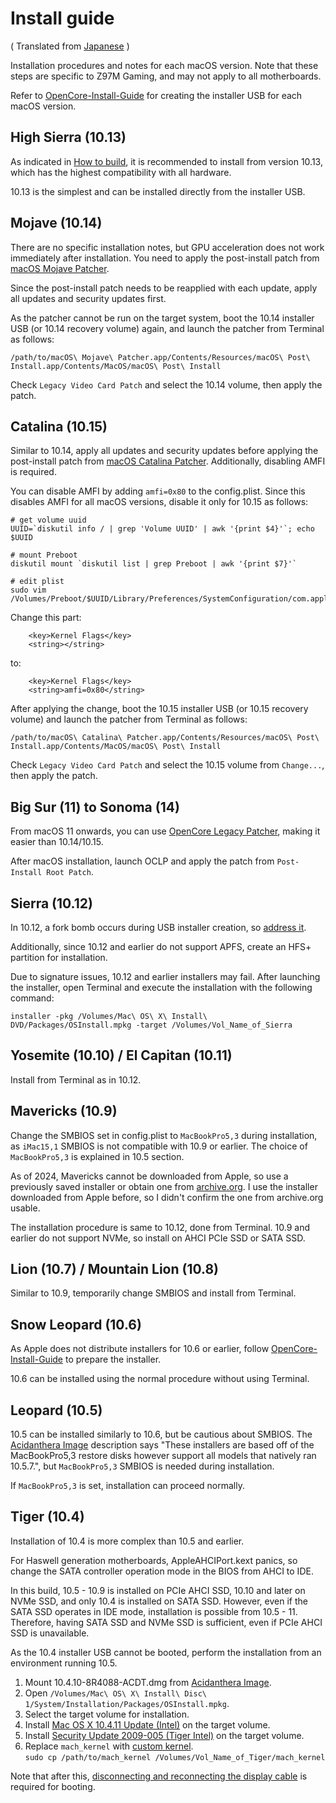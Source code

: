 # Install guide
( Translated from [Japanese](./install_ja.md) )

Installation procedures and notes for each macOS version. Note that these steps are specific to Z97M Gaming, and may not apply to all motherboards.

Refer to [OpenCore-Install-Guide](https://dortania.github.io/OpenCore-Install-Guide/installer-guide/mac-install.html) for creating the installer USB for each macOS version.

## High Sierra (10.13)
As indicated in [How to build](./build_en.md), it is recommended to install from version 10.13, which has the highest compatibility with all hardware.

10.13 is the simplest and can be installed directly from the installer USB.

## Mojave (10.14)
There are no specific installation notes, but GPU acceleration does not work immediately after installation. You need to apply the post-install patch from [macOS Mojave Patcher](http://dosdude1.com/mojave/).

Since the post-install patch needs to be reapplied with each update, apply all updates and security updates first.

As the patcher cannot be run on the target system, boot the 10.14 installer USB (or 10.14 recovery volume) again, and launch the patcher from Terminal as follows:
```
/path/to/macOS\ Mojave\ Patcher.app/Contents/Resources/macOS\ Post\ Install.app/Contents/MacOS/macOS\ Post\ Install
```
Check `Legacy Video Card Patch` and select the 10.14 volume, then apply the patch.

## Catalina (10.15)
Similar to 10.14, apply all updates and security updates before applying the post-install patch from [macOS Catalina Patcher](http://dosdude1.com/catalina/). Additionally, disabling AMFI is required.

You can disable AMFI by adding `amfi=0x80` to the config.plist. Since this disables AMFI for all macOS versions, disable it only for 10.15 as follows:
```
# get volume uuid
UUID=`diskutil info / | grep 'Volume UUID' | awk '{print $4}'`; echo $UUID

# mount Preboot
diskutil mount `diskutil list | grep Preboot | awk '{print $7}'`

# edit plist
sudo vim /Volumes/Preboot/$UUID/Library/Preferences/SystemConfiguration/com.apple.Boot.plist
```

Change this part:
```
	<key>Kernel Flags</key>
	<string></string>
```
to:
```
	<key>Kernel Flags</key>
	<string>amfi=0x80</string>
```

After applying the change, boot the 10.15 installer USB (or 10.15 recovery volume) and launch the patcher from Terminal as follows:
```
/path/to/macOS\ Catalina\ Patcher.app/Contents/Resources/macOS\ Post\ Install.app/Contents/MacOS/macOS\ Post\ Install
```
Check `Legacy Video Card Patch` and select the 10.15 volume from `Change...`, then apply the patch.

## Big Sur (11) to Sonoma (14)
From macOS 11 onwards, you can use [OpenCore Legacy Patcher](https://github.com/dortania/OpenCore-Legacy-Patcher), making it easier than 10.14/10.15.

After macOS installation, launch OCLP and apply the patch from `Post-Install Root Patch`.

## Sierra (10.12)
In 10.12, a fork bomb occurs during USB installer creation, so [address it](https://www.nicksherlock.com/2020/02/createinstallmedia-for-macos-sierra-is-a-fork-bomb/).

Additionally, since 10.12 and earlier do not support APFS, create an HFS+ partition for installation.

Due to signature issues, 10.12 and earlier installers may fail. After launching the installer, open Terminal and execute the installation with the following command:
```
installer -pkg /Volumes/Mac\ OS\ X\ Install\ DVD/Packages/OSInstall.mpkg -target /Volumes/Vol_Name_of_Sierra
```

## Yosemite (10.10) / El Capitan (10.11)
Install from Terminal as in 10.12.

## Mavericks (10.9)
Change the SMBIOS set in config.plist to `MacBookPro5,3` during installation, as `iMac15,1` SMBIOS is not compatible with 10.9 or earlier. The choice of `MacBookPro5,3` is explained in 10.5 section.

As of 2024, Mavericks cannot be downloaded from Apple, so use a previously saved installer or obtain one from [archive.org](https://archive.org/details/os-x-mavericks_202202). I use the installer downloaded from Apple before, so I didn't confirm the one from archive.org usable.

The installation procedure is same to 10.12, done from Terminal. 10.9 and earlier do not support NVMe, so install on AHCI PCIe SSD or SATA SSD.

## Lion (10.7) / Mountain Lion (10.8)
Similar to 10.9, temporarily change SMBIOS and install from Terminal.

## Snow Leopard (10.6)
As Apple does not distribute installers for 10.6 or earlier, follow [OpenCore-Install-Guide](https://dortania.github.io/OpenCore-Install-Guide/installer-guide/mac-install-dmg.html) to prepare the installer.

10.6 can be installed using the normal procedure without using Terminal.

## Leopard (10.5)
10.5 can be installed similarly to 10.6, but be cautious about SMBIOS. The [Acidanthera Image](https://archive.org/details/10.5.7-9-j-3050) description says "These installers are based off of the MacBookPro5,3 restore disks however support all models that natively ran 10.5.7.", but `MacBookPro5,3` SMBIOS is needed during installation.

If `MacBookPro5,3` is set, installation can proceed normally.

## Tiger (10.4)
Installation of 10.4 is more complex than 10.5 and earlier.

For Haswell generation motherboards, AppleAHCIPort.kext panics, so change the SATA controller operation mode in the BIOS from AHCI to IDE.

In this build, 10.5 - 10.9 is installed on PCIe AHCI SSD, 10.10 and later on NVMe SSD, and only 10.4 is installed on SATA SSD. However, even if the SATA SSD operates in IDE mode, installation is possible from 10.5 - 11. Therefore, having SATA SSD and NVMe SSD is sufficient, even if PCIe AHCI SSD is unavailable.

As the 10.4 installer USB cannot be booted, perform the installation from an environment running 10.5.

1. Mount 10.4.10-8R4088-ACDT.dmg from [Acidanthera Image](https://archive.org/details/10.4.10-8-r-4088-acdt).
2. Open `/Volumes/Mac\ OS\ X\ Install\ Disc\ 1/System/Installation/Packages/OSInstall.mpkg`.
3. Select the target volume for installation.
4. Install [Mac OS X 10.4.11 Update (Intel)](https://support.apple.com/kb/DL171) on the target volume.
5. Install [Security Update 2009-005 (Tiger Intel)](https://support.apple.com/kb/DL932) on the target volume.
6. Replace `mach_kernel` with [custom kernel](../Kernels/mach_kernel).  
`sudo cp /path/to/mach_kernel /Volumes/Vol_Name_of_Tiger/mach_kernel`

Note that after this, [disconnecting and reconnecting the display cable](./build_en.md#black-screen-problem-on-tiger) is required for booting.
